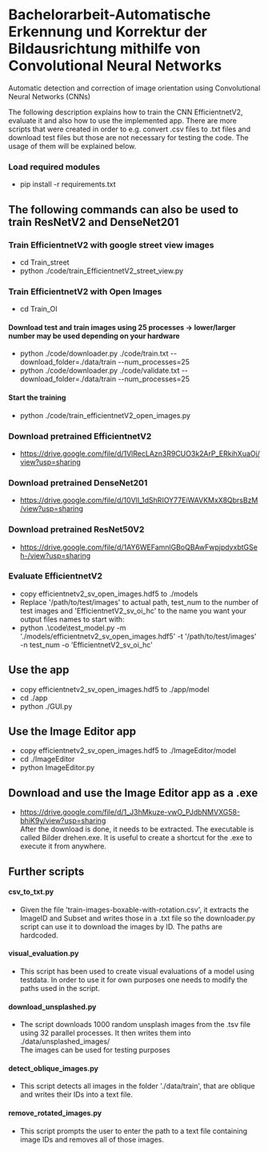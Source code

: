 # Bachelorarbeit-Automatische Erkennung und Korrektur der Bildausrichtung mithilfe von Convolutional Neural Networks

Automatic detection and correction of image orientation using Convolutional Neural Networks (CNNs) <br>

The following description explains how to train the CNN EfficientnetV2, evaluate it and also how to use the implemented app.
There are more scripts that were created in order to e.g. convert .csv files to .txt files and download test files but those are not necessary for testing the code.
The usage of them will be explained below.
### Load required modules
* pip install -r requirements.txt

## The following commands can also be used to train ResNetV2 and DenseNet201
### Train EfficientnetV2 with google street view images
* cd Train_street <br>
* python ./code/train_EfficientnetV2_street_view.py
### Train EfficientnetV2 with Open Images
* cd Train_OI
#### Download test and train images using 25 processes -> lower/larger number may be used depending on your hardware
* python ./code/downloader.py ./code/train.txt --download_folder=./data/train --num_processes=25
* python ./code/downloader.py ./code/validate.txt --download_folder=./data/train --num_processes=25
#### Start the training
* python ./code/train_efficientnetV2_open_images.py

### Download pretrained EfficientnetV2
* https://drive.google.com/file/d/1VlRecLAzn3R9CUO3k2ArP_ERkihXuaOj/view?usp=sharing <br>
### Download pretrained DenseNet201
* https://drive.google.com/file/d/10VlI_1dShRIOY77EiWAVKMxX8QbrsBzM/view?usp=sharing
### Download pretrained ResNet50V2
* https://drive.google.com/file/d/1AY6WEFamnlGBoQBAwFwpjpdyxbtGSeh-/view?usp=sharing
### Evaluate EfficientnetV2
* copy efficientnetv2_sv_open_images.hdf5 to ./models
* Replace '/path/to/test/images' to actual path, test_num to the number of test images and 'EfficientnetV2_sv_oi_hc' to the name you want
your output files names to start with:
* python .\code\test_model.py -m './models/efficientnetv2_sv_open_images.hdf5' -t '/path/to/test/images' -n test_num -o 'EfficientnetV2_sv_oi_hc'

## Use the app 
* copy efficientnetv2_sv_open_images.hdf5 to ./app/model
* cd ./app
* python ./GUI.py

## Use the Image Editor app
* copy efficientnetv2_sv_open_images.hdf5 to ./ImageEditor/model
* cd ./ImageEditor
* python ImageEditor.py

## Download and use the Image Editor app as a .exe
* https://drive.google.com/file/d/1_J3hMkuze-vwO_PJdbNMVXG58-bhiK9y/view?usp=sharing <br>
After the download is done, it needs to be extracted. The executable is called
Bilder drehen.exe. It is useful to create a shortcut for the .exe to execute it from anywhere.
## Further scripts
#### csv_to_txt.py
* Given the file 'train-images-boxable-with-rotation.csv', it extracts the ImageID and Subset and writes those in a .txt file so the downloader.py script
can use it to download the images by ID. The paths are hardcoded.
#### visual_evaluation.py
* This script has been used to create visual evaluations of a model using testdata. In order to use it for own purposes one needs to modify the paths used in the script.
#### download_unsplashed.py
* The script downloads 1000 random unsplash images from the .tsv file using 32 parallel processes. It then writes them into ./data/unsplashed_images/ <br>
The images can be used for testing purposes
#### detect_oblique_images.py
* This script detects all images in the folder './data/train', that are oblique and writes their IDs into a text file.
#### remove_rotated_images.py
* This script prompts the user to enter the path to a text file containing image IDs and removes all of those images. 
